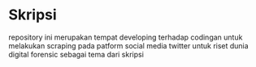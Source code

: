# Skripsi
repository ini merupakan tempat developing terhadap codingan untuk melakukan scraping pada patform social media twitter untuk riset dunia digital forensic sebagai tema dari skripsi
